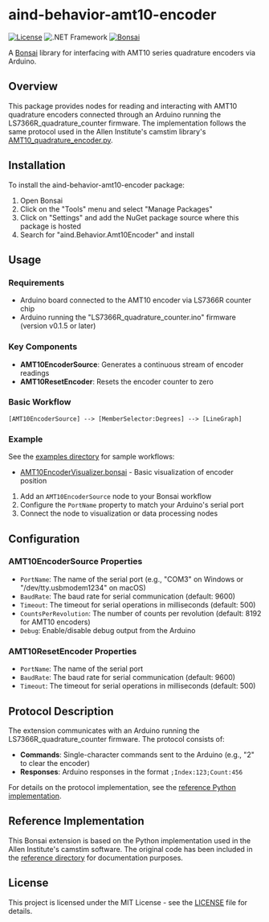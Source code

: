 # aind-behavior-amt10-encoder

[![License](https://img.shields.io/badge/license-MIT-brightgreen)](LICENSE)
![.NET Framework](https://img.shields.io/badge/.NET%20Framework-4.7.2-blue)
[![Bonsai](https://img.shields.io/badge/bonsai-v2.7.0-purple)](https://bonsai-rx.org)

A [Bonsai](https://bonsai-rx.org/) library for interfacing with AMT10 series quadrature encoders via Arduino.

## Overview

This package provides nodes for reading and interacting with AMT10 quadrature encoders connected through an Arduino running the LS7366R_quadrature_counter firmware. The implementation follows the same protocol used in the Allen Institute's camstim library's [AMT10_quadrature_encoder.py](reference/AMT10_quadrature_encoder.py).

## Installation

To install the aind-behavior-amt10-encoder package:

1. Open Bonsai
2. Click on the "Tools" menu and select "Manage Packages"
3. Click on "Settings" and add the NuGet package source where this package is hosted
4. Search for "aind.Behavior.Amt10Encoder" and install

## Usage

### Requirements

- Arduino board connected to the AMT10 encoder via LS7366R counter chip
- Arduino running the "LS7366R_quadrature_counter.ino" firmware (version v0.1.5 or later)

### Key Components

- **AMT10EncoderSource**: Generates a continuous stream of encoder readings
- **AMT10ResetEncoder**: Resets the encoder counter to zero

### Basic Workflow

```
[AMT10EncoderSource] --> [MemberSelector:Degrees] --> [LineGraph]
```

### Example

See the [examples directory](examples/) for sample workflows:
- [AMT10EncoderVisualizer.bonsai](examples/AMT10EncoderVisualizer.bonsai) - Basic visualization of encoder position

1. Add an `AMT10EncoderSource` node to your Bonsai workflow
2. Configure the `PortName` property to match your Arduino's serial port
3. Connect the node to visualization or data processing nodes

## Configuration

### AMT10EncoderSource Properties

- `PortName`: The name of the serial port (e.g., "COM3" on Windows or "/dev/tty.usbmodem1234" on macOS)
- `BaudRate`: The baud rate for serial communication (default: 9600)
- `Timeout`: The timeout for serial operations in milliseconds (default: 500)
- `CountsPerRevolution`: The number of counts per revolution (default: 8192 for AMT10 encoders)
- `Debug`: Enable/disable debug output from the Arduino

### AMT10ResetEncoder Properties

- `PortName`: The name of the serial port
- `BaudRate`: The baud rate for serial communication (default: 9600)
- `Timeout`: The timeout for serial operations in milliseconds (default: 500)

## Protocol Description

The extension communicates with an Arduino running the LS7366R_quadrature_counter firmware. The protocol consists of:

- **Commands**: Single-character commands sent to the Arduino (e.g., "2" to clear the encoder)
- **Responses**: Arduino responses in the format `;Index:123;Count:456`

For details on the protocol implementation, see the [reference Python implementation](reference/AMT10_quadrature_encoder.py).

## Reference Implementation

This Bonsai extension is based on the Python implementation used in the Allen Institute's camstim software. The original code has been included in the [reference directory](reference/) for documentation purposes.

## License

This project is licensed under the MIT License - see the [LICENSE](LICENSE) file for details.